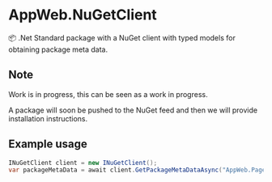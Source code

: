 # AppWeb.NuGetClient
📦 .Net Standard package with a NuGet client with typed models for obtaining package meta data.

## Note
Work is in progress, this can be seen as a work in progress. 

A package will soon be pushed to the NuGet feed and then we will provide installation instructions.

## Example usage
```csharp
INuGetClient client = new INuGetClient();
var packageMetaData = await client.GetPackageMetaDataAsync("AppWeb.PageStatusMonitor");
```